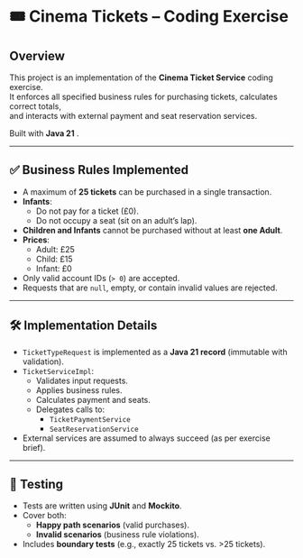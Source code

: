 # 🎟️ Cinema Tickets – Coding Exercise

## Overview
This project is an implementation of the **Cinema Ticket Service** coding exercise.  
It enforces all specified business rules for purchasing tickets, calculates correct totals,  
and interacts with external payment and seat reservation services.  

Built with **Java 21** .  

---

## ✅ Business Rules Implemented
- A maximum of **25 tickets** can be purchased in a single transaction.
- **Infants**:
  - Do not pay for a ticket (£0).
  - Do not occupy a seat (sit on an adult’s lap).
- **Children and Infants** cannot be purchased without at least **one Adult**.
- **Prices**:
  - Adult: £25  
  - Child: £15  
  - Infant: £0
- Only valid account IDs (`> 0`) are accepted.
- Requests that are `null`, empty, or contain invalid values are rejected.

---

## 🛠️ Implementation Details
- `TicketTypeRequest` is implemented as a **Java 21 record** (immutable with validation).
- `TicketServiceImpl`:
  - Validates input requests.
  - Applies business rules.
  - Calculates payment and seats.
  - Delegates calls to:
    - `TicketPaymentService`
    - `SeatReservationService`
- External services are assumed to always succeed (as per exercise brief).

---

## 🧪 Testing
- Tests are written using **JUnit** and **Mockito**.
- Cover both:
  - **Happy path scenarios** (valid purchases).
  - **Invalid scenarios** (business rule violations).
- Includes **boundary tests** (e.g., exactly 25 tickets vs. >25 tickets).
